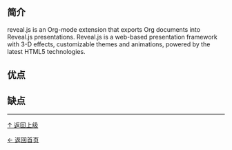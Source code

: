 ﻿
## 简介

reveal.js is an Org-mode extension that exports Org documents into Reveal.js presentations. Reveal.js is a web-based presentation framework with 3-D effects, customizable themes and animations, powered by the latest HTML5 technologies.

## 优点

## 缺点


----
[↑ 返回上级](https://github.com/asin929/linux-software/blob/master/Office-Application/Office-Application.md)

[← 返回首页](https://github.com/asin929/linux-software)
